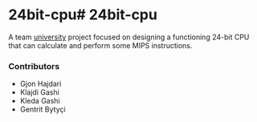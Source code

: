 # 24bit-cpu# 24bit-cpu
A team [university](https://fiek.uni-pr.edu) project focused on designing a functioning 24-bit CPU that can calculate and perform some MIPS instructions.

### Contributors
- Gjon Hajdari
- Klajdi Gashi
- Kleda Gashi
- Gentrit Bytyçi